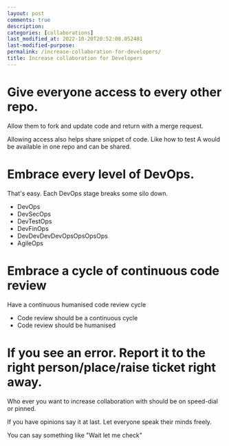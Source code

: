 ```yaml
---
layout: post
comments: true
description: 
categories: [collaborations]
last_modified_at: 2022-10-20T20:52:08.052481
last-modified-purpose:
permalink: /increase-collaboration-for-developers/
title: Increase collaboration for Developers
---
```


# Give everyone access to every other repo. 

Allow them to fork and update code and return with a merge request.

Allowing access also helps share snippet of code. Like how to test A would be available in one repo and can be shared.

# Embrace every level of DevOps.

That's easy. Each DevOps stage breaks some silo down.
- DevOps
- DevSecOps
- DevTestOps
- DevFinOps
- DevDevDevDevOpsOpsOpsOps
- AgileOps

# Embrace a cycle of continuous code review
Have a continuous humanised code review cycle
- Code review should be a continuous cycle
- Code review should be humanised

# If you see an error. Report it to the right person/place/raise ticket right away.

Who ever you want to increase collaboration with should be on speed-dial or pinned.

If you have opinions say it at last. Let everyone speak their minds freely.

You can say something like "Wait let me check"